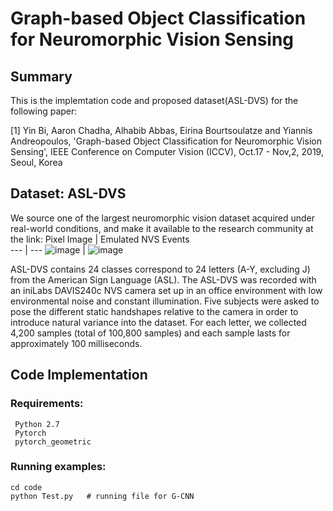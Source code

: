 # Graph-based Object Classification for Neuromorphic Vision Sensing

## Summary
This is the implemtation code and proposed dataset(ASL-DVS) for the following paper:

[1] Yin Bi, Aaron Chadha, Alhabib Abbas, Eirina Bourtsoulatze and Yiannis Andreopoulos, 'Graph-based Object Classification for Neuromorphic Vision Sensing', IEEE Conference on Computer Vision (ICCV), Oct.17 - Nov,2, 2019, Seoul, Korea

## Dataset: ASL-DVS 
We source one of the largest neuromorphic vision dataset acquired under real-world conditions, and make it available to the research community at the link: 
Pixel Image | Emulated NVS Events  
--- | ---
![image](https://github.com/PIX2NVS/Graph2NVS/blob/master/images/ASL.JPG) | ![image](https://github.com/PIX2NVS/Graph2NVS/blob/master/images/Dataset.JPG)


ASL-DVS contains 24 classes correspond to 24 letters (A-Y, excluding J) from the American Sign Language (ASL). The ASL-DVS was recorded with an iniLabs DAVIS240c NVS camera set up in an office environment with low environmental noise and constant illumination. Five subjects were asked to pose the different static handshapes relative to the camera in order to introduce natural variance into the dataset. For each letter, we collected 4,200 samples (total of 100,800 samples) and each sample lasts for approximately 100 milliseconds.


## Code Implementation
### Requirements:
     Python 2.7 
     Pytorch 
     pytorch_geometric
     
     
### Running examples:
    cd code
    python Test.py   # running file for G-CNN 
